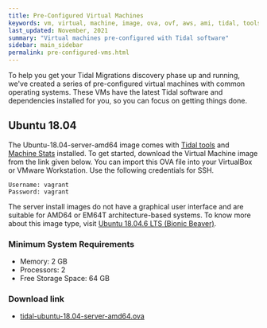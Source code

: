 ```yaml
---
title: Pre-Configured Virtual Machines
keywords: vm, virtual, machine, image, ova, ovf, aws, ami, tidal, tools
last_updated: November, 2021
summary: "Virtual machines pre-configured with Tidal software"
sidebar: main_sidebar
permalink: pre-configured-vms.html
---
```


To help you get your Tidal Migrations discovery phase up and running, we've created a series of pre-configured virtual machines with common operating systems. These VMs have the latest Tidal software and dependencies installed for you, so you can focus on getting things done.

## Ubuntu 18.04

The Ubuntu-18.04-server-amd64 image comes with [Tidal tools](https://tidalmigrations.com/tidal-tools/) and [Machine Stats](https://pypi.org/project/machine-stats/) installed. To get started, download the Virtual Machine image from the link given below. You can import this OVA file into your VirtualBox or VMware Workstation. Use the following credentials for SSH.

```
Username: vagrant
Password: vagrant
```

The server install images do not have a graphical user interface and are suitable for AMD64 or EM64T architecture-based systems. To know more about this image type, visit [Ubuntu 18.04.6 LTS (Bionic Beaver)](https://cdimage.ubuntu.com/ubuntu/releases/18.04.6/release/).

### Minimum System Requirements

- Memory: 2 GB
- Processors: 2
- Free Storage Space: 64 GB

### Download link

- [tidal-ubuntu-18.04-server-amd64.ova](https://preconfigured-vms.s3.ca-central-1.amazonaws.com/tidal-ubuntu-18.04-server-amd64.ova)
